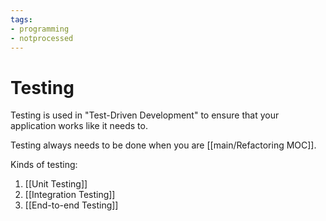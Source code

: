```yaml
---
tags:
- programming
- notprocessed
---
```

# Testing

Testing is used in "Test-Driven Development" to ensure that your application works like it needs to. 

Testing always needs to be done when you are [[main/Refactoring MOC]]. 

Kinds of testing:
1. [[Unit Testing]]
2. [[Integration Testing]]
3. [[End-to-end Testing]]
